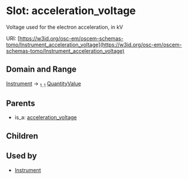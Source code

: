 
# Slot: acceleration_voltage

Voltage used for the electron acceleration, in kV

URI: [https://w3id.org/osc-em/oscem-schemas-tomo/Instrument_acceleration_voltage](https://w3id.org/osc-em/oscem-schemas-tomo/Instrument_acceleration_voltage)


## Domain and Range

[Instrument](Instrument.md) &#8594;  <sub>1..1</sub> [QuantityValue](QuantityValue.md)

## Parents

 *  is_a: [acceleration_voltage](acceleration_voltage.md)

## Children


## Used by

 * [Instrument](Instrument.md)
